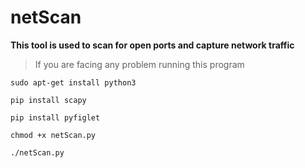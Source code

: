 # netScan
**This tool is used to scan for open ports and capture network traffic**


> If you are facing any problem running this program

`sudo apt-get install python3`

 `pip install scapy`

`pip install pyfiglet`

`chmod +x netScan.py`

`./netScan.py`
